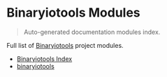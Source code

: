# Binaryiotools Modules

> Auto-generated documentation modules index.

Full list of [Binaryiotools](#binaryiotools-index) project modules.

- [Binaryiotools Index](#binaryiotools-index)
- [binaryiotools](binaryiotools/index.md#binaryiotools)
